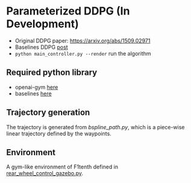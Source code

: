 # Parameterized DDPG (In Development)

- Original DDPG paper: https://arxiv.org/abs/1509.02971
- Baselines DDPG [post](https://blog.openai.com/better-exploration-with-parameter-noise/)
- `python main_controller.py --render` run the algorithm

## Required python library
- openai-gym [here](https://github.com/openai/gym)
- baselines [here](https://github.com/openai/baselines)

## Trajectory generation
The trajectory is generated from *bspline_path.py*, which is a piece-wise linear trajectory defined by the waypoints.

## Environment
A gym-like environment of F1tenth defined in [rear\_wheel\_control_gazebo.py](https://github.com/JmfanBU/F1tenth_BU/blob/master/racecar_simulator/racecar_control/scripts/rear_wheel_control_gazebo.py).
